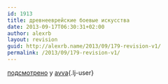 ```yaml
---
id: 1913
title: древнееврейские боевые искусства
date: 2013-09-17T06:30:31+02:00
author: alexrb
layout: revision
guid: http://alexrb.name/2013/09/179-revision-v1/
permalink: /2013/09/179-revision-v1/
---
```

[подсмотрено](http://www.livejournal.com/users/avva/1246217.html?style=mine) у [avva](http://avva.livejournal.com/){.lj-user}